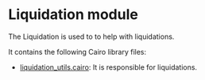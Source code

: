 # Liquidation module

The Liquidation is used to to help with liquidations.

It contains the following Cairo library files:

- [liquidation_utils.cairo](https://github.com/keep-starknet-strange/gojo/blob/main/src/liquidation/liquidation_utils.cairo): It is responsible for liquidations.
